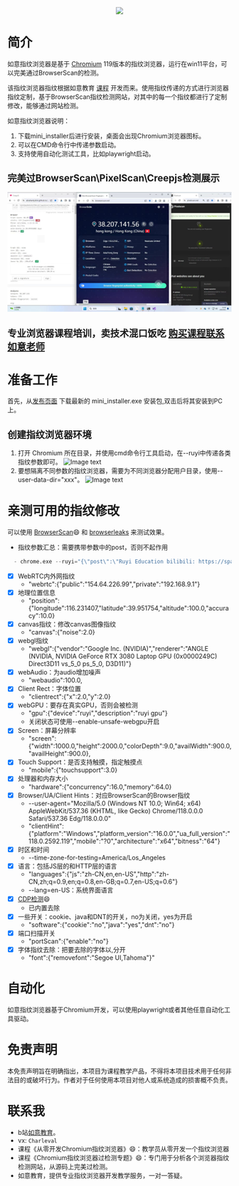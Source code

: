 <p align="center">
  <img src="assets/logo.png">
</p>

# 简介
如意指纹浏览器是基于 [Chromium](https://dev.chromium.org) 119版本的指纹浏览器，运行在win11平台，可以完美通过BrowserScan的检测。

该指纹浏览器指纹根据如意教育 [课程](https://space.bilibili.com/172381477) 开发而来。使用指纹传递的方式进行浏览器指纹定制，基于BrowserScan指纹检测网站，对其中的每一个指纹都进行了定制修改，能够通过网站检测。

如意指纹浏览器说明：

1. 下载mini_installer后进行安装，桌面会出现Chromium浏览器图标。
2. 可以在CMD命令行中传递参数启动。
3. 支持使用自动化测试工具，比如playwright启动。

## 完美过BrowserScan\PixelScan\Creepjs检测展示
![Image text](assets/fp.jpg)
## 专业浏览器课程培训，卖技术混口饭吃 [购买课程联系如意老师](https://space.bilibili.com/172381477)

# 准备工作
首先，从[发布页面]() 下载最新的 mini_installer.exe 安装包,双击后将其安装到PC上。

## 创建指纹浏览器环境
1. 打开 Chromium 所在目录，并使用cmd命令行工具启动，在--ruyi中传递各类指纹参数即可。
![Image text](assets/use.png)
2. 要想隔离不同参数的指纹浏览器，需要为不同浏览器分配用户目录，使用--user-data-dir="xxx"。
![Image text](assets/use2.png)


# 亲测可用的指纹修改
可以使用 [BrowserScan](https://www.browserscan.net/)<td>😄</td> 和 [browserleaks](https://browserleaks.com/) 来测试效果。
- 指纹参数汇总：需要携带参数中的post，否则不起作用
```python
  - chrome.exe --ruyi="{\"post\":\"Ruyi Education bilibili: https://space.bilibili.com/172381477\",\"portScan\":{\"enable\":\"no\"},\"canvas\":{\"noise\":2.0},\"webrtc\":{\"public\":\"154.64.226.99\",\"private\":\"192.168.9.1\"},\"position\":{\"longitude\":116.231407,\"latitude\":39.951754,\"altitude\":100.0,\"accuracy\":10.0},\"webgl\":{\"vendor\":\"Google Inc. (NVIDIA)\",\"renderer\":\"ANGLE (NVIDIA, NVIDIA GeForce RTX 3080 Laptop GPU (0x0000249C) Direct3D11 vs_5_0 ps_5_0, D3D11)\"},\"gpu\":{\"device\":\"ruyi\",\"description\":\"ruyi gpu\"},\"webaudio\":100.0,\"clientrect\":{\"x\":2.0,\"y\":2.0},\"screen\":{\"width\":1000.0,\"height\":2000.0,\"colorDepth\":9.0,\"availWidth\":900.0,\"availHeight\":900.0},\"mobile\":{\"touchsupport\":3.0},\"hardware\":{\"concurrency\":16.0,\"memory\":64.0},\"clientHint\":{\"platform\":\"Windows\",\"platform_version\":\"16.0.0\",\"ua_full_version\":\"118.0.2592.119\",\"mobile\":\"?0\",\"architecture\":\"x64\",\"bitness\":\"64\"},\"languages\":{\"js\":\"zh-CN,en,en-US\",\"http\":\"zh-CN,zh;q=0.9,en;q=0.8,en-GB;q=0.7,en-US;q=0.6\"},\"software\":{\"cookie\":\"no\",\"java\":\"yes\",\"dnt\":\"no\"},\"font\":{\"removefont\":\"Segoe UI,Tahoma\"}}"   --user-agent="Mozilla/5.0 (Windows NT 10.0; Win64; x64) AppleWebKit/537.36 (KHTML, like Gecko) Chrome/118.0.0.0 Safari/537.36 Edg/118.0.0.0"  --lang=en-US  --time-zone-for-testing=America/Los_Angeles  --user-data-dir="C:/user2"
```

- [x] WebRTC内外网指纹
  - \"webrtc\":{\"public\":\"154.64.226.99\",\"private\":\"192.168.9.1\"}
- [x] 地理位置信息
  - \"position\":{\"longitude\":116.231407,\"latitude\":39.951754,\"altitude\":100.0,\"accuracy\":10.0}
- [x] canvas指纹：修改canvas图像指纹
  - \"canvas\":{\"noise\":2.0}
- [x] webgl指纹
  - \"webgl\":{\"vendor\":\"Google Inc. (NVIDIA)\",\"renderer\":\"ANGLE (NVIDIA, NVIDIA GeForce RTX 3080 Laptop GPU (0x0000249C) Direct3D11 vs_5_0 ps_5_0, D3D11)\"}
- [x] webAudio：为audio增加噪声
  - \"webaudio\":100.0,
- [x] Client Rect：字体位置
  - \"clientrect\":{\"x\":2.0,\"y\":2.0}
- [x] webGPU：要存在真实GPU，否则会被检测
  - \"gpu\":{\"device\":\"ruyi\",\"description\":\"ruyi gpu\"}
  - 关闭状态可使用--enable-unsafe-webgpu开启
- [x] Screen：屏幕分辨率
  - \"screen\":{\"width\":1000.0,\"height\":2000.0,\"colorDepth\":9.0,\"availWidth\":900.0,\"availHeight\":900.0},
- [x] Touch Support：是否支持触摸，指定触摸点
  - \"mobile\":{\"touchsupport\":3.0}
- [x] 处理器和内存大小
  - \"hardware\":{\"concurrency\":16.0,\"memory\":64.0}
- [x] Browser/UA/Client Hints：对应BrowserScan的Browser指纹
  - --user-agent="Mozilla/5.0 (Windows NT 10.0; Win64; x64) AppleWebKit/537.36 (KHTML, like Gecko) Chrome/118.0.0.0 Safari/537.36 Edg/118.0.0.0" 
  - \"clientHint\":{\"platform\":\"Windows\",\"platform_version\":\"16.0.0\",\"ua_full_version\":\"118.0.2592.119\",\"mobile\":\"?0\",\"architecture\":\"x64\",\"bitness\":\"64\"}
- [x] 时区和时间
  -  --time-zone-for-testing=America/Los_Angeles
- [x] 语言：包括JS层的和HTTP层的语言
  - "languages\":{\"js\":\"zh-CN,en,en-US\",\"http\":\"zh-CN,zh;q=0.9,en;q=0.8,en-GB;q=0.7,en-US;q=0.6\"}
  - --lang=en-US：系统界面语言
- [x] [CDP检测](https://www.browserscan.net/bot-detection)<td>😄</td>
  - 已内置去除
- [x] 一些开关：cookie、java和DNT的开关，no为关闭，yes为开启
  - \"software\":{\"cookie\":\"no\",\"java\":\"yes\",\"dnt\":\"no\"}
- [x] 端口扫描开关
  - \"portScan\":{\"enable\":\"no\"}
- [x] 字体指纹去除：把要去除的字体以,分开
  - \"font\":{\"removefont\":\"Segoe UI,Tahoma\"}"

# 自动化
如意指纹浏览器基于Chromium开发，可以使用playwright或者其他任意自动化工具驱动。 

# 免责声明
本免责声明旨在明确指出，本项目为课程教学产品，不得将本项目技术用于任何非法目的或破坏行为。作者对于任何使用本项目对他人或系统造成的损害概不负责。

# 联系我
- b站[如意教育](https://space.bilibili.com/172381477)。
- vx: `Charleval`
- 课程《从零开发Chromium指纹浏览器》<td>😄</td>：教学员从零开发一个指纹浏览器
- 课程《Chromium指纹浏览器过检测专题》<td>😄</td>：专门用于分析各个浏览器指纹检测网站，从源码上完美过检测。
- 如意教育，提供专业指纹浏览器开发教学服务，一对一答疑。

